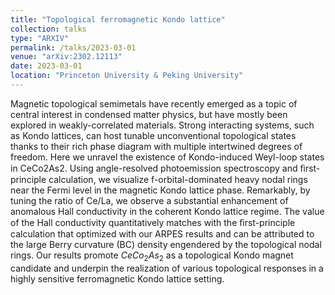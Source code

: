 ```yaml
---
title: "Topological ferromagnetic Kondo lattice"
collection: talks
type: "ARXIV"
permalink: /talks/2023-03-01 
venue: "arXiv:2302.12113"
date: 2023-03-01 
location: "Princeton University & Peking University"
---
```


Magnetic topological semimetals have recently emerged as a topic of central interest in condensed matter physics, but have mostly been explored in weakly-correlated materials. Strong interacting systems, such as Kondo lattices, can host tunable unconventional topological states thanks to their rich phase diagram with multiple intertwined degrees of freedom. Here we unravel the existence of Kondo-induced Weyl-loop states in CeCo2As2. Using angle-resolved photoemission spectroscopy and ﬁrst-principle calculation, we visualize f-orbital-dominated heavy nodal rings near the Fermi level in the magnetic Kondo lattice phase. Remarkably, by tuning the ratio of Ce/La, we observe a substantial enhancement of anomalous Hall conductivity in the coherent Kondo lattice regime. The value of the Hall conductivity quantitatively matches with the ﬁrst-principle calculation that optimized with our ARPES results and can be attributed to the large Berry curvature (BC) density engendered by the topological nodal rings. Our results promote $CeCo_2As_2$ as a topological Kondo magnet candidate and underpin the realization of various topological responses in a highly sensitive ferromagnetic Kondo lattice setting.
